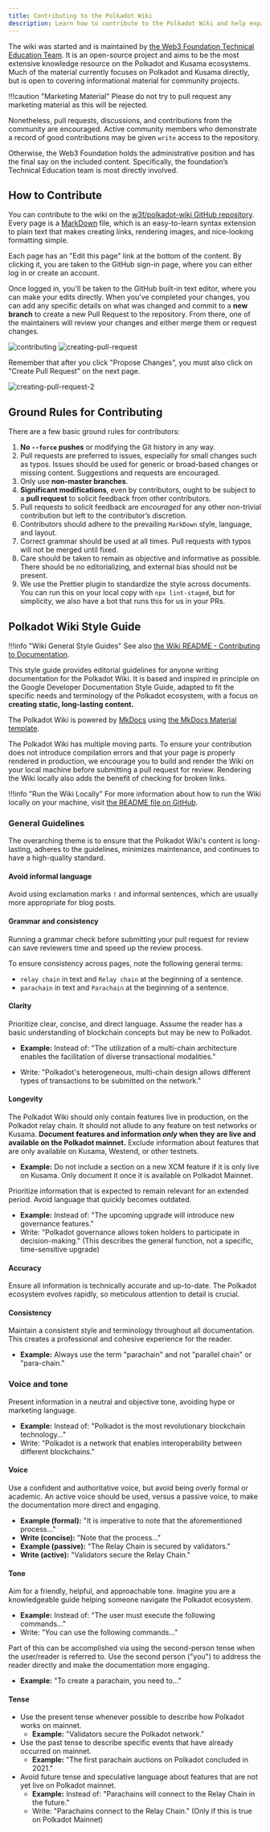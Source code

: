 ```yaml
---
title: Contributing to the Polkadot Wiki
description: Learn how to contribute to the Polkadot Wiki and help expand its knowledge base.
---
```


The wiki was started and is maintained by [the Web3 Foundation Technical Education Team](./contributors.md). It is an open-source project and aims
to be the most extensive knowledge resource on the Polkadot and Kusama ecosystems. Much of the
material currently focuses on Polkadot and Kusama directly, but is open to covering informational
material for community projects.

!!!caution "Marketing Material"
      Please do not try to pull request any marketing material as this will be rejected.

Nonetheless, pull requests, discussions, and contributions from the community are encouraged. Active community members who demonstrate a record of good contributions may be given `write` access to the repository.

Otherwise, the Web3 Foundation holds the administrative position and has the final say on the included content. Specifically, the foundation’s Technical Education team is most directly involved.

## How to Contribute

You can contribute to the wiki on the
[w3f/polkadot-wiki GitHub repository](https://github.com/w3f/polkadot-wiki). Every page is a [MarkDown](https://guides.github.com/features/mastering-markdown/) file, which is an easy-to-learn syntax extension to plain text that makes creating links, rendering images, and nice-looking
formatting simple.

Each page has an "Edit this page" link at the bottom of the content. By clicking it, you are taken
to the GitHub sign-in page, where you can either log in or create an account.

Once logged in, you'll be taken to the GitHub built-in text editor, where you can make your edits
directly. When you've completed your changes, you can add any specific details on what was changed
and commit to a **new branch** to create a new Pull Request to the repository. From there, one of
the maintainers will review your changes and either merge them or request changes.

![contributing](../assets/contributing.png)
![creating-pull-request](../assets/creating-pull-request.png)

Remember that after you click "Propose Changes", you must also click on "Create Pull Request" on the next page.

![creating-pull-request-2](../assets/creating-pull-request-2.png)

## Ground Rules for Contributing

There are a few basic ground rules for contributors:

1. **No `--force` pushes** or modifying the Git history in any way.
2. Pull requests are preferred to issues, especially for small changes such as typos. Issues should
   be used for generic or broad-based changes or missing content. Suggestions and requests are
   encouraged.
3. Only use **non-master branches**.
4. **Significant modifications**, even by contributors, ought to be subject to a **pull request** to
   solicit feedback from other contributors.
5. Pull requests to solicit feedback are _encouraged_ for any other non-trivial contribution but
   left to the contributor’s discretion.
6. Contributors should adhere to the prevailing `MarkDown` style, language, and layout.
7. Correct grammar should be used at all times. Pull requests with typos will not be merged until
   fixed.
8. Care should be taken to remain as objective and informative as possible. There should be no
   editorializing, and external bias should not be present.
9. We use the Prettier plugin to standardize the style across documents. You can run this on your
   local copy with `npx lint-staged`, but for simplicity, we also have a bot that runs this for us
   in your PRs.

## Polkadot Wiki Style Guide

!!!info "Wiki General Style Guides"
    See also [the Wiki README - Contributing to Documentation](https://github.com/w3f/polkadot-wiki?tab=readme-ov-file#contributing-to-documentation).

This style guide provides editorial guidelines for anyone writing documentation for the Polkadot Wiki. It is based and inspired in principle on the Google Developer Documentation Style Guide, adapted to fit the specific needs and terminology of the Polkadot ecosystem, with a focus on **creating static, long-lasting content.**


The Polkadot Wiki is powered by [MkDocs](https://www.mkdocs.org/) using [the MkDocs Material template](https://squidfunk.github.io/mkdocs-material/).

The Polkadot Wiki has multiple moving parts. To ensure your contribution does not introduce
compilation errors and that your page is properly rendered in production, we encourage you to build
and render the Wiki on your local machine before submitting a pull request for review. Rendering the
Wiki locally also adds the benefit of checking for broken links.

!!!info "Run the Wiki Locally"
      For more information about how to run the Wiki locally on your machine, visit [the README file on GitHub](https://github.com/w3f/polkadot-wiki/blob/master/README.md#running-locally).

### General Guidelines

The overarching theme is to ensure that the Polkadot Wiki's content is long-lasting, adheres to the guidelines, minimizes maintenance, and continues to have a high-quality standard.

#### Avoid informal language

Avoid using exclamation marks `!` and informal sentences, which are usually more appropriate for blog posts.

#### Grammar and consistency

Running a grammar check before submitting your pull request for review can save reviewers time and speed up the review process.

To ensure consistency across pages, note the following general terms:
- `relay chain` in text and `Relay chain` at the beginning of a sentence.
- `parachain` in text and `Parachain` at the beginning of a sentence.

#### Clarity

Prioritize clear, concise, and direct language. Assume the reader has a basic understanding of blockchain concepts but may be new to Polkadot.  
- **Example:** Instead of: "The utilization of a multi-chain architecture enables the facilitation of diverse transactional modalities."  
  
- Write: "Polkadot's heterogeneous, multi-chain design allows different types of transactions to be submitted on the network."  

#### Longevity

The Polkadot Wiki should only contain features live in production, on the Polkadot relay chain. It should not allude to any feature on test networks or Kusama. **Document features and information *only* when they are live and available on the Polkadot mainnet.** Exclude information about features that are only available on Kusama, Westend, or other testnets. 

- **Example:** Do not include a section on a new XCM feature if it is only live on Kusama. Only document it once it is available on Polkadot Mainnet.  

Prioritize information that is expected to remain relevant for an extended period. Avoid language that quickly becomes outdated.

- **Example:** Instead of: "The upcoming upgrade will introduce new governance features."  
- Write: "Polkadot governance allows token holders to participate in decision-making." (This describes the general function, not a specific, time-sensitive upgrade)  

#### Accuracy

Ensure all information is technically accurate and up-to-date. The Polkadot ecosystem evolves rapidly, so meticulous attention to detail is crucial.  

#### Consistency

Maintain a consistent style and terminology throughout all documentation. This creates a professional and cohesive experience for the reader.  
- **Example:** Always use the term "parachain" and not "parallel chain" or "para-chain."  

### Voice and tone

Present information in a neutral and objective tone, avoiding hype or marketing language.  

- **Example:** Instead of: "Polkadot is the most revolutionary blockchain technology..."
- Write: "Polkadot is a network that enables interoperability between different blockchains."

#### Voice

Use a confident and authoritative voice, but avoid being overly formal or academic. An active voice should be used, versus a passive voice, to make the documentation more direct and engaging.  

- **Example (formal):** "It is imperative to note that the aforementioned process..."  
- **Write (concise):** "Note that the process..."  
- **Example (passive):** "The Relay Chain is secured by validators."  
- **Write (active):** "Validators secure the Relay Chain."

#### Tone

Aim for a friendly, helpful, and approachable tone. Imagine you are a knowledgeable guide helping someone navigate the Polkadot ecosystem.  

- **Example:** Instead of: "The user must execute the following commands..."  
- Write: "You can use the following commands..."  

Part of this can be accomplished via using the second-person tense when the user/reader is referred to. Use the second person ("you") to address the reader directly and make the documentation more engaging.  

- **Example:** "To create a parachain, you need to..."  

#### Tense

- Use the present tense whenever possible to describe how Polkadot works on mainnet.  
  - **Example:** "Validators secure the Polkadot network."  
- Use the past tense to describe specific events that have already occurred on mainnet.  
  - **Example:** "The first parachain auctions on Polkadot concluded in 2021."  
- Avoid future tense and speculative language about features that are not yet live on Polkadot mainnet.  
  - **Example:** Instead of: "Parachains will connect to the Relay Chain in the future."  
  - Write: "Parachains connect to the Relay Chain." (Only if this is true on Polkadot Mainnet)

